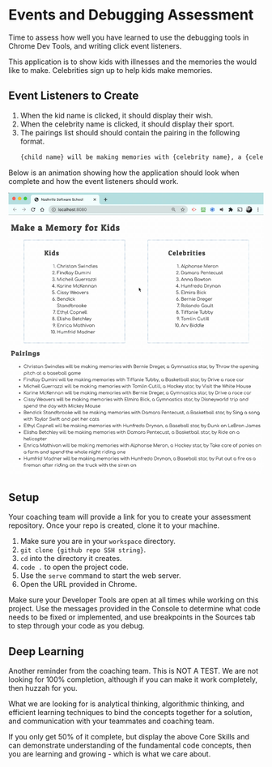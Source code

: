 # Events and Debugging Assessment

Time to assess how well you have learned to use the debugging tools in Chrome Dev Tools, and writing click event listeners.

This application is to show kids with illnesses and the memories the would like to make. Celebrities sign up to help kids make memories.

## Event Listeners to Create

1. When the kid name is clicked, it should display their wish.
1. When the celebrity name is clicked, it should display their sport.
1. The pairings list should should contain the pairing in the following format.
    ```html
    {child name} will be making memories with {celebrity name}, a {celebrity sport} star, by {child wish}
    ```

Below is an animation showing how the application should look when complete and how the event listeners should work.

<img src="./images/debugging-events-assessment.gif" width="600px">

## Setup

Your coaching team will provide a link for you to create your assessment repository. Once your repo is created, clone it to your machine.

1. Make sure you are in your `workspace` directory.
1. `git clone {github repo SSH string}`.
1. `cd` into the directory it creates.
1. `code .` to open the project code.
1. Use the `serve` command to start the web server.
1. Open the URL provided in Chrome.

Make sure your Developer Tools are open at all times while working on this project. Use the messages provided in the Console to determine what code needs to be fixed or implemented, and use breakpoints in the Sources tab to step through your code as you debug.

## Deep Learning

Another reminder from the coaching team. This is NOT A TEST. We are not looking for 100% completion, although if you can make it work completely, then huzzah for you.

What we are looking for is analytical thinking, algorithmic thinking, and efficient learning techniques to bind the concepts together for a solution, and communication with your teammates and coaching team.

If you only get 50% of it complete, but display the above Core Skills and can demonstrate understanding of the fundamental code concepts, then you are learning and growing - which is what we care about.
